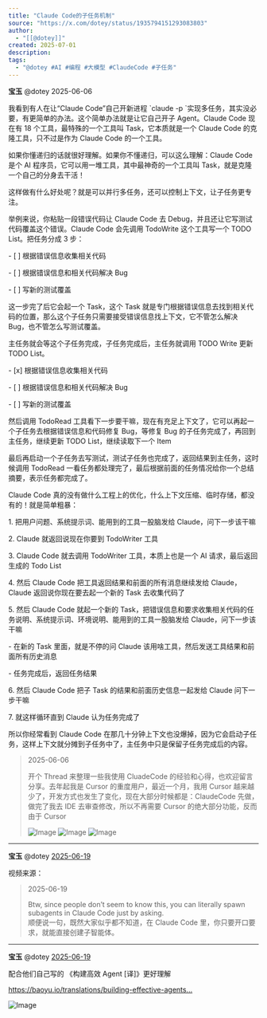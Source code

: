 ```yaml
---
title: "Claude Code的子任务机制"
source: "https://x.com/dotey/status/1935794151293083803"
author:
  - "[[@dotey]]"
created: 2025-07-01
description:
tags:
  - "@dotey #AI #编程 #大模型 #ClaudeCode #子任务"
---
```

**宝玉** @dotey 2025-06-06

我看到有人在让“Claude Code”自己开新进程 \`claude -p \`实现多任务，其实没必要，有更简单的办法。这个简单办法就是让它自己开子 Agent。Claude Code 现在有 18 个工具，最特殊的一个工具叫 Task，它本质就是一个 Claude Code 的克隆工具，只不过是作为 Claude Code 的一个工具。  
  
如果你懂递归的话就很好理解。如果你不懂递归，可以这么理解：Claude Code 是个 AI 程序员，它可以用一堆工具，其中最神奇的一个工具叫 Task，就是克隆一个自己的分身去干活！  
  
这样做有什么好处呢？就是可以并行多任务，还可以控制上下文，让子任务更专注。  
  
举例来说，你粘贴一段错误代码让 Claude Code 去 Debug，并且还让它写测试代码覆盖这个错误。Claude Code 会先调用 TodoWrite 这个工具写一个 TODO List。把任务分成 3 步：  
  
\- \[ \] 根据错误信息收集相关代码

\- \[ \] 根据错误信息和相关代码解决 Bug

\- \[ \] 写新的测试覆盖  
  
这一步完了后它会起一个 Task，这个 Task 就是专门根据错误信息去找到相关代码的位置，那么这个子任务只需要接受错误信息找上下文，它不管怎么解决 Bug，也不管怎么写测试覆盖。  
  
主任务就会等这个子任务完成，子任务完成后，主任务就调用 TODO Write 更新 TODO List。  
  
\- \[x\] 根据错误信息收集相关代码

\- \[ \] 根据错误信息和相关代码解决 Bug

\- \[ \] 写新的测试覆盖  
  
然后调用 TodoRead 工具看下一步要干嘛，现在有充足上下文了，它可以再起一个子任务去根据错误信息和代码修复 Bug，等修复 Bug 的子任务完成了，再回到主任务，继续更新 TODO List，继续读取下一个 Item  
  
最后再启动一个子任务去写测试，测试子任务也完成了，返回结果到主任务，这时候调用 TodoRead 一看任务都处理完了，最后根据前面的任务情况给你一个总结摘要，表示任务都完成了。  
  
Claude Code 真的没有做什么工程上的优化，什么上下文压缩、临时存储，都没有的！就是简单粗暴：

1\. 把用户问题、系统提示词、能用到的工具一股脑发给 Claude，问下一步该干嘛

2\. Claude 就返回说现在你要到 TodoWriter 工具

3\. Claude Code 就去调用 TodoWriter 工具，本质上也是一个 AI 请求，最后返回生成的 Todo List

4\. 然后 Claude Code 把工具返回结果和前面的所有消息继续发给 Claude，Claude 返回说你现在要去起一个新的 Task 去收集代码了

5\. 然后 Claude Code 就起一个新的 Task，把错误信息和要求收集相关代码的任务说明、系统提示词、环境说明、能用到的工具一股脑发给 Claude，问下一步该干嘛

\- 在新的 Task 里面，就是不停的问 Claude 该用啥工具，然后发送工具结果和前面所有历史消息

\- 任务完成后，返回任务结果

6\. 然后 Claude Code 把子 Task 的结果和前面历史信息一起发给 Claude 问下一步干嘛

7\. 就这样循环直到 Claude 认为任务完成了  
  
所以你经常看到 Claude Code 在那几十分钟上下文也没爆掉，因为它会启动子任务，这样上下文就分摊到子任务中了，主任务中只是保留子任务完成后的内容。

> 2025-06-06
> 
> 开个 Thread 来整理一些我使用 CluadeCode 的经验和心得，也欢迎留言分享。去年起我是 Cursor 的重度用户，最近一个月，我用 Cursor 越来越少了，开发方式也发生了变化，现在大部分时候都是：ClaudeCode 先做，做完了我去 IDE 去审查修改，所以不再需要 Cursor 的绝大部分功能，反而由于 Cursor
> 
> ![Image](https://pbs.twimg.com/media/Gt1LrTkWkAAINrA?format=jpg&name=large) ![Image](https://pbs.twimg.com/media/Gt1OLcTXEAIP9Cp?format=jpg&name=large) ![Image](https://pbs.twimg.com/media/Gt1O7j0WIAAf2kW?format=jpg&name=large)

---

**宝玉** @dotey [2025-06-19](https://x.com/dotey/status/1935794229994770624)

视频来源：

> 2025-06-19
> 
> Btw, since people don’t seem to know this, you can literally spawn subagents in Claude Code just by asking.  
> 顺便说一句，既然大家似乎都不知道，在 Claude Code 里，你只要开口要求，就能直接创建子智能体。

---

**宝玉** @dotey [2025-06-19](https://x.com/dotey/status/1935797021270483411)

配合他们自己写的 《构建高效 Agent \[译\]》更好理解

https://baoyu.io/translations/building-effective-agents…

![Image](https://pbs.twimg.com/media/Gt1U4_NWEAAIBu-?format=jpg&name=large)
